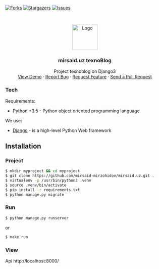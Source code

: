 [![Forks][forks-shield]][forks-url]
[![Stargazers][stars-shield]][stars-url]
[![Issues][issues-shield]][issues-url]



<!-- PROJECT LOGO -->
<br />
<p align="center">
  <a href="https://github.com/mirsaid-mirzohidov/mirsaid.uz/">
    <img src="./logo.ico" alt="Logo" width="80" height="80">
  </a>

  <h3 align="center">mirsaid.uz texnoBlog</h3>

  <p align="center">
    Project texnoblog on Django3
    <br />
    <a href="https://mirsaiduz.pythonanywhere.com/">View Demo</a>
    ·
    <a href="https://github.com/mirsaid-mirzohidov/mirsaid.uz/issues">Report Bug</a>
    ·
    <a href="https://github.com/mirsaid-mirzohidov/mirsaid.uz/issues">Request Feature</a>
    ·
    <a href="https://github.com/mirsaid-mirzohidov/mirsaid.uz/pulls">Send a Pull Request</a>
  </p>
</p>

### Tech
Requirements:
 * [Python] +3.5 - Python object oriented programming language

We use:

* [Django] - is a high-level Python Web framework


## Installation

### Project

```sh
$ mkdir myproject && cd myproject
$ git clone https://github.com/mirsaid-mirzohidov/mirsaid.uz.git .
$ virtualenv -p /usr/bin/python3 .venv
$ source .venv/bin/activate
$ pip install -r requirements.txt
$ python manage.py migrate
```


### Run
```sh
$ python manage.py runserver
```
or
```sh
$ make run
```

### View
Api http://localhost:8000/


[Python]: <https://www.python.org/>
[Django]: <https://www.djangoproject.com/>

<!-- MARKDOWN LINKS & IMAGES -->
<!-- https://www.markdownguide.org/basic-syntax/#reference-style-links -->
[forks-shield]: https://img.shields.io/github/forks/mirsaid-mirzohidov/mirsaid.uz?style=for-the-badge
[forks-url]: https://github.com/mirsaid-mirzohidov/mirsaid.uz/network/members
[stars-shield]: https://img.shields.io/github/stars/mirsaid-mirzohidov/mirsaid.uz?style=for-the-badge
[stars-url]: https://github.com/mirsaid-mirzohidov/mirsaid.uz/stargazers
[issues-shield]: https://img.shields.io/github/issues/mirsaid-mirzohidov/mirsaid.uz?style=for-the-badge
[issues-url]: https://github.com/mirsaid-mirzohidov/mirsaid.uz/issues
